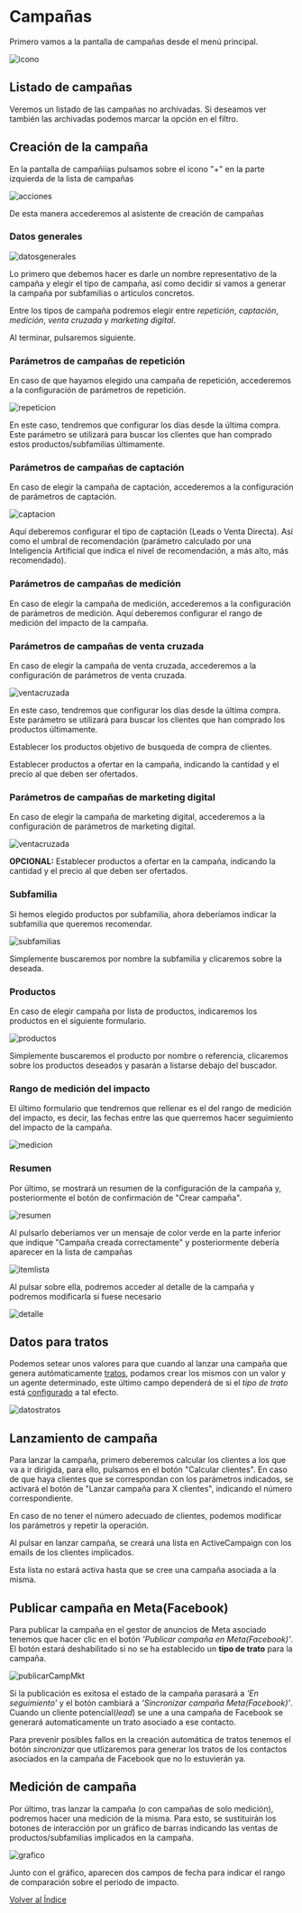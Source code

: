 # Campañas
Primero vamos a la pantalla de campañas desde el menú principal.

![icono](./img/icono.png)

## Listado de campañas

Veremos un listado de las campañas no archivadas. Si deseamos ver también las archivadas podemos marcar la opción en el filtro.

## Creación de la campaña

En la pantalla de campañiías pulsamos sobre el icono "+" en la parte izquierda de la lista de campañas

![acciones](./img/acciones.png)

De esta manera accederemos al asistente de creación de campañas

### Datos generales

![datosgenerales](./img/datosgenerales.png)

Lo primero que debemos hacer es darle un nombre representativo de la campaña y elegir el tipo de campaña, así como decidir si vamos a generar la campaña por subfamilias o artículos concretos.

Entre los tipos de campaña podremos elegir entre *repetición*, *captación*, *medición*, *venta cruzada* y *marketing digital*.

Al terminar, pulsaremos siguiente.

### Parámetros de campañas de repetición

En caso de que hayamos elegido una campaña de repetición, accederemos a la configuración de parámetros de repetición.

![repeticion](./img/repeticion.png)

En este caso, tendremos que configurar los días desde la última compra. Este parámetro se utilizará para buscar los clientes que han comprado estos productos/subfamilias últimamente.

### Parámetros de campañas de captación

En caso de elegir la campaña de captación, accederemos a la configuración de parámetros de captación.

![captacion](./img/captacion.png)

Aquí deberemos configurar el tipo de captación (Leads o Venta Directa). Así como el umbral de recomendación (parámetro calculado por una Inteligencia Artificial que indica el nivel de recomendación, a más alto, más recomendado).

### Parámetros de campañas de medición

En caso de elegir la campaña de medición, accederemos a la configuración de parámetros de medición. Aquí deberemos configurar el rango de medición del impacto de la campaña.

### Parámetros de campañas de venta cruzada

En caso de elegir la campaña de venta cruzada, accederemos a la configuración de parámetros de venta cruzada.

![ventacruzada](./img/ventacruzada.png)

En este caso, tendremos que configurar los días desde la última compra. Este parámetro se utilizará para buscar los clientes que han comprado los productos últimamente.

Establecer los productos objetivo de busqueda de compra de clientes.

Establecer productos a ofertar en la campaña, indicando la cantidad y el precio al que deben ser ofertados.

### Parámetros de campañas de marketing digital

En caso de elegir la campaña de marketing digital, accederemos a la configuración de parámetros de marketing digital.

![ventacruzada](./img/ventacruzada.png)

**OPCIONAL:** Establecer productos a ofertar en la campaña, indicando la cantidad y el precio al que deben ser ofertados.



### Subfamilia

Si hemos elegido productos por subfamilia, ahora deberíamos indicar la subfamilia que queremos recomendar.

![subfamilias](./img/subfamilias.png)

Simplemente buscaremos por nombre la subfamilia y clicaremos sobre la deseada.

### Productos

En caso de elegir campaña por lista de productos, indicaremos los productos en el siguiente formulario.

![productos](./img/productos.png)

Simplemente buscaremos el producto por nombre o referencia, clicaremos sobre los productos deseados y pasarán a listarse debajo del buscador.

### Rango de medición del impacto

El último formulario que tendremos que rellenar es el del rango de medición del impacto, es decir, las fechas entre las que querremos hacer seguimiento del impacto de la campaña.

![medicion](./img/medicion.png)

### Resumen

Por último, se mostrará un resumen de la configuración de la campaña y, posteriormente el botón de confirmación de "Crear campaña".

![resumen](./img/resumen.png)

Al pulsarlo deberíamos ver un mensaje de color verde en la parte inferior que indique "Campaña creada correctamente" y posteriormente debería aparecer en la lista de campañas

![itemlista](./img/itemlista.png)

Al pulsar sobre ella, podremos acceder al detalle de la campaña y podremos modificarla si fuese necesario

![detalle](./img/detalle.png)

## Datos para tratos

Podemos setear unos valores para que cuando al lanzar una campaña que genera autómaticamente [tratos](../tratoscampanias/index.md), podamos crear los mismos con un valor y un agente determinado, este último campo dependerá de si el *tipo de trato* está [configurado](../tipostrato/index.md) a tal efecto.  

![datostratos](./img/datostratos.png)

## Lanzamiento de campaña

Para lanzar la campaña, primero deberemos calcular los clientes a los que va a ir dirigida, para ello, pulsamos en el botón "Calcular clientes". En caso de que haya clientes que se correspondan con los parámetros indicados, se activará el botón de "Lanzar campaña para X clientes", indicando el número correspondiente.

En caso de no tener el número adecuado de clientes, podemos modificar los parámetros y repetir la operación.

Al pulsar en lanzar campaña, se creará una lista en ActiveCampaign con los emails de los clientes implicados.

Esta lista no estará activa hasta que se cree una campaña asociada a la misma.


## Publicar campaña en Meta(Facebook)

Para publicar la campaña en el gestor de anuncios de Meta asociado tenemos que hacer clic en el botón *'Publicar campaña en Meta(Facebook)'*. El botón estará deshabilitado si no se ha establecido un **tipo de trato** para la campaña.

![publicarCampMkt](./img/publicarCampMkt.png)

Si la publicación es exitosa el estado de la campaña parasará a *'En seguimiento'* y el botón cambiará a *'Sincronizar campaña Meta(Facebook)'*. Cuando un cliente potencial(*lead*) se une a una campaña de Facebook se generará automaticamente un trato asociado a ese contacto.

Para prevenir posibles fallos en la creación automática de tratos tenemos el botón *sincronizar* que utlizaremos para generar los tratos de los contactos asociados en la campaña de Facebook que no lo estuvierán ya.

## Medición de campaña

Por último, tras lanzar la campaña (o con campañas de solo medición), podremos hacer una medición de la misma. Para esto, se sustituirán los botones de interacción por un gráfico de barras indicando las ventas de productos/subfamilias implicados en la campaña.

![grafico](./img/grafico.png)

Junto con el gráfico, aparecen dos campos de fecha para indicar el rango de comparación sobre el periodo de impacto.

[Volver al Índice](../../../index.md)
